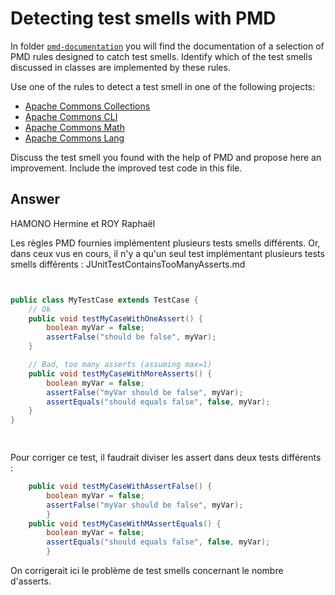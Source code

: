# Detecting test smells with PMD

In folder [`pmd-documentation`](../pmd-documentation) you will find the documentation of a selection of PMD rules designed to catch test smells.
Identify which of the test smells discussed in classes are implemented by these rules.

Use one of the rules to detect a test smell in one of the following projects:

- [Apache Commons Collections](https://github.com/apache/commons-collections)
- [Apache Commons CLI](https://github.com/apache/commons-cli)
- [Apache Commons Math](https://github.com/apache/commons-math)
- [Apache Commons Lang](https://github.com/apache/commons-lang)

Discuss the test smell you found with the help of PMD and propose here an improvement.
Include the improved test code in this file.

## Answer
HAMONO Hermine et ROY Raphaël

Les règles PMD fournies implémentent plusieurs tests smells différents.
Or, dans ceux vus en cours, il n'y a qu'un seul test implémentant plusieurs tests smells différents  : JUnitTestContainsTooManyAsserts.md

```java


public class MyTestCase extends TestCase {
    // Ok
    public void testMyCaseWithOneAssert() {
        boolean myVar = false;
        assertFalse("should be false", myVar);
    }

    // Bad, too many asserts (assuming max=1)
    public void testMyCaseWithMoreAsserts() {
        boolean myVar = false;
        assertFalse("myVar should be false", myVar);
        assertEquals("should equals false", false, myVar);
    }
}

        
```

Pour corriger ce test, il faudrait diviser les assert dans deux tests différents :
```java
    public void testMyCaseWithAssertFalse() {
        boolean myVar = false;
        assertFalse("myVar should be false", myVar);
        }
    public void testMyCaseWithMAssertEquals() {
        boolean myVar = false;
        assertEquals("should equals false", false, myVar);
        }    

```

On corrigerait ici le problème de test smells concernant le nombre d'asserts.
